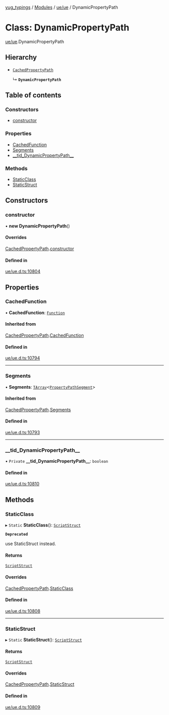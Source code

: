 [yug_typings](../README.md) / [Modules](../modules.md) / [ue/ue](../modules/ue_ue.md) / DynamicPropertyPath

# Class: DynamicPropertyPath

[ue/ue](../modules/ue_ue.md).DynamicPropertyPath

## Hierarchy

- [`CachedPropertyPath`](ue_ue.CachedPropertyPath.md)

  ↳ **`DynamicPropertyPath`**

## Table of contents

### Constructors

- [constructor](ue_ue.DynamicPropertyPath.md#constructor)

### Properties

- [CachedFunction](ue_ue.DynamicPropertyPath.md#cachedfunction)
- [Segments](ue_ue.DynamicPropertyPath.md#segments)
- [\_\_tid\_DynamicPropertyPath\_\_](ue_ue.DynamicPropertyPath.md#__tid_dynamicpropertypath__)

### Methods

- [StaticClass](ue_ue.DynamicPropertyPath.md#staticclass)
- [StaticStruct](ue_ue.DynamicPropertyPath.md#staticstruct)

## Constructors

### constructor

• **new DynamicPropertyPath**()

#### Overrides

[CachedPropertyPath](ue_ue.CachedPropertyPath.md).[constructor](ue_ue.CachedPropertyPath.md#constructor)

#### Defined in

[ue/ue.d.ts:10804](https://github.com/YugMetaverse/yug_typings/blob/b7d9b19/ue/ue.d.ts#L10804)

## Properties

### CachedFunction

• **CachedFunction**: [`Function`](ue_ue.Function.md)

#### Inherited from

[CachedPropertyPath](ue_ue.CachedPropertyPath.md).[CachedFunction](ue_ue.CachedPropertyPath.md#cachedfunction)

#### Defined in

[ue/ue.d.ts:10794](https://github.com/YugMetaverse/yug_typings/blob/b7d9b19/ue/ue.d.ts#L10794)

___

### Segments

• **Segments**: [`TArray`](../interfaces/ue_puerts.TArray.md)<[`PropertyPathSegment`](ue_ue.PropertyPathSegment.md)\>

#### Inherited from

[CachedPropertyPath](ue_ue.CachedPropertyPath.md).[Segments](ue_ue.CachedPropertyPath.md#segments)

#### Defined in

[ue/ue.d.ts:10793](https://github.com/YugMetaverse/yug_typings/blob/b7d9b19/ue/ue.d.ts#L10793)

___

### \_\_tid\_DynamicPropertyPath\_\_

• `Private` **\_\_tid\_DynamicPropertyPath\_\_**: `boolean`

#### Defined in

[ue/ue.d.ts:10810](https://github.com/YugMetaverse/yug_typings/blob/b7d9b19/ue/ue.d.ts#L10810)

## Methods

### StaticClass

▸ `Static` **StaticClass**(): [`ScriptStruct`](ue_ue.ScriptStruct.md)

**`Deprecated`**

use StaticStruct instead.

#### Returns

[`ScriptStruct`](ue_ue.ScriptStruct.md)

#### Overrides

[CachedPropertyPath](ue_ue.CachedPropertyPath.md).[StaticClass](ue_ue.CachedPropertyPath.md#staticclass)

#### Defined in

[ue/ue.d.ts:10808](https://github.com/YugMetaverse/yug_typings/blob/b7d9b19/ue/ue.d.ts#L10808)

___

### StaticStruct

▸ `Static` **StaticStruct**(): [`ScriptStruct`](ue_ue.ScriptStruct.md)

#### Returns

[`ScriptStruct`](ue_ue.ScriptStruct.md)

#### Overrides

[CachedPropertyPath](ue_ue.CachedPropertyPath.md).[StaticStruct](ue_ue.CachedPropertyPath.md#staticstruct)

#### Defined in

[ue/ue.d.ts:10809](https://github.com/YugMetaverse/yug_typings/blob/b7d9b19/ue/ue.d.ts#L10809)
